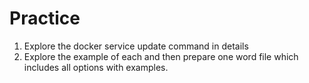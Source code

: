 # Practice

1. Explore the docker service update command in details
2. Explore the example of each and then prepare one word file which includes all options with examples.